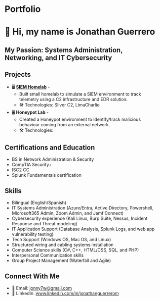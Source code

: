 # Portfolio

# 👋 Hi, my name is Jonathan Guerrero 

## My Passion: Systems Administration, Networking, and IT Cybersecurity

## Projects

- 🖥️ [**SIEM Homelab**](https://github.com/Jonny-Guerrero/LimaCharlieEDR_Lab/blob/main/README.md) -
  - Built small homelab to simulate a SIEM environment to track telemetry using a C2 infrastructure and EDR solution.
  - 🛠️ Technologies: Sliver C2, LimaCharlie
- 🖥️ **Honeypot Lab** -
  - Created a Honeypot environment to identify/track malicious behaviour coming from an external network.
  - 🛠️ Technologies: 

## Certifications and Education

- BS in Network Administration & Security
- CompTIA Security+
- ISC2 CC
- Splunk Fundamentals certification

## Skills

- Bilingual (English/Spanish)
- IT Systems Administration (Azure/Entra, Active Directory, Powershell, Microsoft365 Admin, Zoom Admin, and Jamf Connect)
- Cybersecurity experience (Kali Linux, Burp Suite, Nessus, Incident Response and Threat modeling)
- IT Application Support (Database Analysis, Splunk Logs, and web app vulnerability testing)
- Tech Support (Windows OS, Mac OS, and Linux)
- Structured wiring and cabling systems installation
- Computer Science skills (C#, C++, HTML/CSS, SQL, and PHP)
- Interpersonal Communication skills
- Group Project Management (Waterfall and Agile)

## Connect With Me

- 📧 Email: jonny7w@gmail.com
- 🔗 LinkedIn: www.linkedin.com/in/jonathanguerrerom
